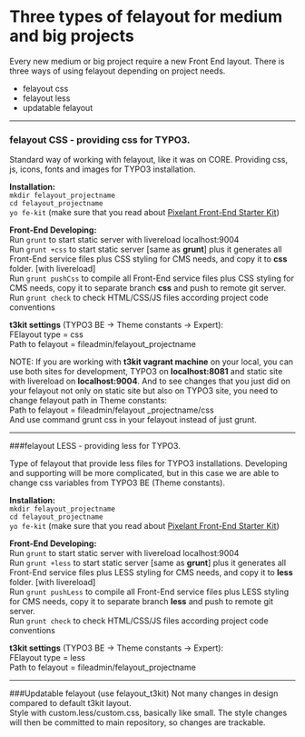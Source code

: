 # Three types of felayout for medium and big projects

Every new medium or big project require a new Front End layout. There is three ways of using felayout depending on project needs.  
* felayout css
* felayout less
* updatable felayout



---


### felayout CSS - providing css for TYPO3.  
Standard way of working with felayout, like it was on CORE. Providing css, js, icons, fonts and images for TYPO3 installation.

**Installation:**  
```mkdir felayout_projectname```  
```cd felayout_projectname ```   
```yo fe-kit``` (make sure that you read about [Pixelant Front-End Starter Kit](https://pixelant.gitbooks.io/doc/content/how_to_install_felayout.html))

**Front-End Developing:**  
Run ```grunt``` to start static server with livereload localhost:9004  
Run ```grunt +css``` to start static server [same as **grunt**] plus it generates all Front-End service files plus CSS styling for CMS needs, and copy it to **css** folder. [with livereload]  
Run ```grunt pushCss``` to compile all Front-End service files plus CSS styling for CMS needs, copy it to separate branch **css** and push to remote git server.  
Run ```grunt check``` to check HTML/CSS/JS files according project code conventions

**t3kit settings** (TYPO3 BE -> Theme constants -> Expert):  
FElayout type = css  
Path to felayout = fileadmin/felayout_projectname


NOTE: If you are working with **t3kit vagrant machine** on your local, you can use both sites for development, TYPO3 on **localhost:8081** and static site with livereload on **localhost:9004**. And to see changes that you just did on your felayout not only on static site but also on TYPO3 site, you need to change felayout path in Theme constants:  
Path to felayout = fileadmin/felayout _projectname/css  
And use command grunt css in your felayout instead of just grunt.


---


###felayout LESS - providing less for TYPO3.

Type of felayout that provide less files for TYPO3 installations. Developing and supporting will be more complicated, but in this case we are able to change css variables from TYPO3 BE (Theme constants).

**Installation:**  
```mkdir felayout_projectname```  
```cd felayout_projectname ```   
```yo fe-kit``` (make sure that you read about [Pixelant Front-End Starter Kit](https://pixelant.gitbooks.io/doc/content/how_to_install_felayout.html))

**Front-End Developing:**  
Run ```grunt``` to start static server with livereload localhost:9004  
Run ```grunt +less``` to start static server [same as **grunt**] plus it generates all Front-End service files plus LESS styling for CMS needs, and copy it to **less** folder. [with livereload]  
Run ```grunt pushLess``` to compile all Front-End service files plus LESS styling for CMS needs, copy it to separate branch **less** and push to remote git server.  
Run ```grunt check``` to check HTML/CSS/JS files according project code conventions

**t3kit settings** (TYPO3 BE -> Theme constants -> Expert):  
FElayout type = less  
Path to felayout = fileadmin/felayout_projectname

---
###Updatable felayout (use felayout_t3kit)
Not many changes in design compared to default t3kit layout.  
Style with custom.less/custom.css, basically like small. The style changes will then be committed to main repository, so changes are trackable.
